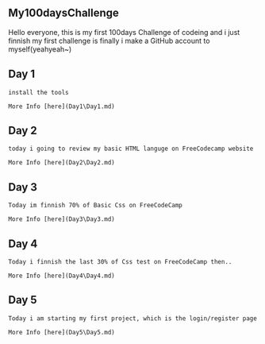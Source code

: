 ## My100daysChallenge
Hello everyone, this is my first 100days Challenge of codeing
    and i just finnish  my first challenge is  finally i  make a GitHub account to myself(yeahyeah~)

## Day 1

    install the tools

    More Info [here](Day1\Day1.md)
   
## Day 2

    today i going to review my basic HTML languge on FreeCodecamp website

    More Info [here](Day2\Day2.md)

## Day 3

    Today im finnish 70% of Basic Css on FreeCodeCamp

    More Info [here](Day3\Day3.md)

## Day 4

    Today i finnish the last 30% of Css test on FreeCodeCamp then..

    More Info [here](Day4\Day4.md)

## Day 5

    Today i am starting my first project, which is the login/register page 

    More Info [here](Day5\Day5.md)